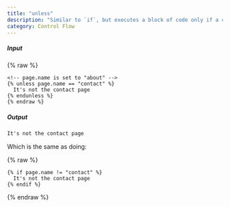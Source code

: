 ```yaml
---
title: "unless"
description: "Similar to `if`, but executes a block of code only if a certain condition is **not** met."
category: Control Flow
---
```

##### Input

{% raw %}
~~~liquid
<!-- page.name is set to "about" -->
{% unless page.name == "contact" %}
  It's not the contact page
{% endunless %}
{% endraw %}
~~~

##### Output

~~~html
It's not the contact page
~~~

Which is the same as doing:

{% raw %}
~~~liquid
{% if page.name != "contact" %}
  It's not the contact page
{% endif %}
~~~
{% endraw %}
